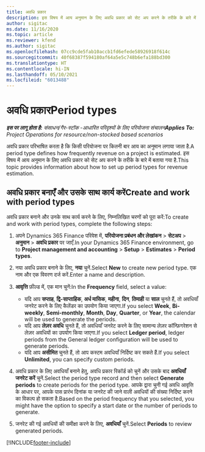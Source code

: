 ```yaml
---
title: अवधि प्रकार
description: इस विषय में आय अनुमान के लिए अवधि प्रकार को सेट अप करने के तरीके के बारे में बताया गया है.
author: sigitac
ms.date: 11/16/2020
ms.topic: article
ms.reviewer: kfend
ms.author: sigitac
ms.openlocfilehash: 07cc9cde5fab10accb1fd6efede58926918f614c
ms.sourcegitcommit: 40f68387f594180af64a5e5c748b6efa188bd300
ms.translationtype: HT
ms.contentlocale: hi-IN
ms.lasthandoff: 05/10/2021
ms.locfileid: "6013488"
---
```

# <a name="period-types"></a><span data-ttu-id="b18a7-103">अवधि प्रकार</span><span class="sxs-lookup"><span data-stu-id="b18a7-103">Period types</span></span>

<span data-ttu-id="b18a7-104">_**इस पर लागू होता है:** संसाधन/गैर-स्टॉक -आधारित परिदृश्यों के लिए परियोजना संचालन_</span><span class="sxs-lookup"><span data-stu-id="b18a7-104">_**Applies To:** Project Operations for resource/non-stocked based scenarios_</span></span>

<span data-ttu-id="b18a7-105">अवधि प्रकार परिभाषित करता है कि किसी परियोजना पर कितनी बार आय का अनुमान लगाया जाता है.</span><span class="sxs-lookup"><span data-stu-id="b18a7-105">A period type defines how frequently revenue on a project is estimated.</span></span> <span data-ttu-id="b18a7-106">इस विषय में आय अनुमान के लिए अवधि प्रकार को सेट अप करने के तरीके के बारे में बताया गया है.</span><span class="sxs-lookup"><span data-stu-id="b18a7-106">This topic provides information about how to set up period types for revenue estimation.</span></span> 

## <a name="create-and-work-with-period-types"></a><span data-ttu-id="b18a7-107">अवधि प्रकार बनाएँ और उसके साथ कार्य करें</span><span class="sxs-lookup"><span data-stu-id="b18a7-107">Create and work with period types</span></span>
<span data-ttu-id="b18a7-108">अवधि प्रकार बनाने और उनके साथ कार्य करने के लिए, निम्नलिखित चरणों को पूरा करें:</span><span class="sxs-lookup"><span data-stu-id="b18a7-108">To create and work with period types, complete the following steps:</span></span>

1. <span data-ttu-id="b18a7-109">अपने Dynamics 365 Finance परिवेश में, **परियोजना प्रबंधन और लेखांकन** > **सेटअप** > **अनुमान** > **अवधि प्रकार** पर जाएँ.</span><span class="sxs-lookup"><span data-stu-id="b18a7-109">In your Dynamics 365 Finance environment, go to **Project management and accounting** > **Setup** > **Estimates** > **Period types**.</span></span>
2. <span data-ttu-id="b18a7-110">नया अवधि प्रकार बनाने के लिए, **नया** चुनें.</span><span class="sxs-lookup"><span data-stu-id="b18a7-110">Select **New** to create new period type.</span></span> <span data-ttu-id="b18a7-111">एक नाम और एक विवरण दर्ज करें.</span><span class="sxs-lookup"><span data-stu-id="b18a7-111">Enter a name and description.</span></span>
3. <span data-ttu-id="b18a7-112">**आवृत्ति** फ़ील्ड में, एक मान चुनें:</span><span class="sxs-lookup"><span data-stu-id="b18a7-112">In the **Frequency** field, select a value:</span></span>

    - <span data-ttu-id="b18a7-113">यदि आप **सप्ताह**, **द्वि-साप्ताहिक**, **अर्ध मासिक**, **महीना**, **दिन**, **तिमाही** या **साल** चुनते हैं, तो अवधियाँ जनरेट करने के लिए कैलेंडर का उपयोग किया जाएगा.</span><span class="sxs-lookup"><span data-stu-id="b18a7-113">If you select **Week**, **Bi-weekly**, **Semi-monthly**, **Month**, **Day**, **Quarter**, or **Year**, the calendar will be used to generate the periods.</span></span> 
    - <span data-ttu-id="b18a7-114">यदि आप **लेज़र अवधि** चुनते हैं, तो अवधियाँ जनरेट करने के लिए सामान्य लेज़र कॉन्फ़िगरेशन से लेज़र अवधियों का उपयोग किया जाएगा.</span><span class="sxs-lookup"><span data-stu-id="b18a7-114">If you select **Ledger period**, ledger periods from the General ledger configuration will be used to generate periods.</span></span>
    - <span data-ttu-id="b18a7-115">यदि आप **असीमित** चुनते हैं, तो आप कस्टम अवधियाँ निर्दिष्ट कर सकते हैं.</span><span class="sxs-lookup"><span data-stu-id="b18a7-115">If you select **Unlimited**, you can specify custom periods.</span></span>
4. <span data-ttu-id="b18a7-116">अवधि प्रकार के लिए अवधियाँ बनाने हेतु, अवधि प्रकार रिकॉर्ड को चुनें और उसके बाद **अवधियाँ जनरेट करें** चुनें.</span><span class="sxs-lookup"><span data-stu-id="b18a7-116">Select the period type record and then select **Generate periods** to create periods for the period type.</span></span> <span data-ttu-id="b18a7-117">आपके द्वारा चुनी गई अवधि आवृत्ति के आधार पर, आपके पास प्रारंभ दिनांक या जनरेट की जाने वाली अवधियों की संख्या निर्दिष्ट करने का विकल्प हो सकता है.</span><span class="sxs-lookup"><span data-stu-id="b18a7-117">Based on the period frequency that you selected, you might have the option to specify a start date or the number of periods to generate.</span></span>
5. <span data-ttu-id="b18a7-118">जनरेट की गई अवधियों की समीक्षा करने के लिए, **अवधियाँ** चुनें.</span><span class="sxs-lookup"><span data-stu-id="b18a7-118">Select **Periods** to review generated periods.</span></span>



[!INCLUDE[footer-include](../includes/footer-banner.md)]